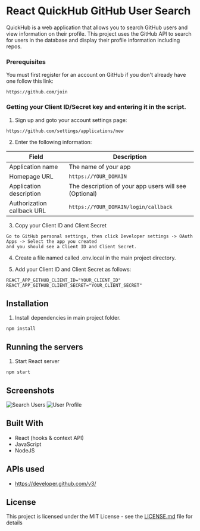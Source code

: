# React QuickHub GitHub User Search

QuickHub is a web application that allows you to search GitHub users and view information on their profile. This project uses the GitHub API to search for users in the database and display their profile information including repos.

### Prerequisites

You must first register for an account on GitHub if you don't already have one follow this link:

```
https://github.com/join
```

### Getting your Client ID/Secret key and entering it in the script.

1. Sign up and goto your account settings page:

```
https://github.com/settings/applications/new
```

2. Enter the following information:

<table class="table"><thead>
<tr>
<th>Field</th>
<th>Description</th>
</tr>
</thead>
<tbody>
<tr>
<td>Application name</td>
<td>The name of your app</td>
</tr>
<tr>
<td>Homepage URL</td>
<td><code>https://YOUR_DOMAIN</code></td>
</tr>
<tr>
<td>Application description</td>
<td>The description of your app users will see (Optional)</td>
</tr>
<tr>
<td>Authorization callback URL</td>
<td><code>https://YOUR_DOMAIN/login/callback</code></td>
</tr>
</tbody>
</table>

3. Copy your Client ID and Client Secret

```
Go to GitHub personal settings, then click Developer settings -> OAuth Apps -> Select the app you created
and you should see a Client ID and Client Secret.
```

4. Create a file named called .env.local in the main project directory.

5. Add your Client ID and Client Secret as follows:

```
REACT_APP_GITHUB_CLIENT_ID="YOUR_CLIENT_ID"
REACT_APP_GITHUB_CLIENT_SECRET="YOUR_CLIENT_SECRET"

```

## Installation

1. Install dependencies in main project folder.

```
npm install
```

## Running the servers

1. Start React server

```
npm start
```

## Screenshots

![Search Users](https://i.imgur.com/kUGYVfq.png "Search Users")
![User Profile](https://i.imgur.com/6bSQRSA.png "User Profile")

## Built With

- React (hooks & context API)
- JavaScript
- NodeJS

## APIs used

- https://developer.github.com/v3/

## License

This project is licensed under the MIT License - see the [LICENSE.md](LICENSE.md) file for details
